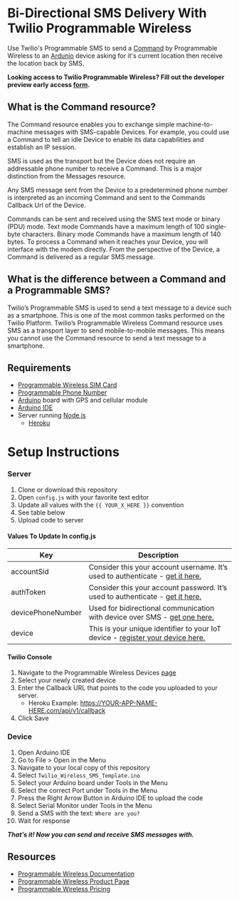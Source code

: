 # Bi-Directional SMS Delivery With Twilio Programmable Wireless

Use Twilio's Programmable SMS to send a [Command](https://www.twilio.com/docs/api/wireless/rest-api/command) by Programmable Wireless to an [Ardunio](https://www.sparkfun.com/arduino_guide) device asking for it's current location then receive the location back by SMS.

**Looking access to Twilio Programmable Wireless? Fill out the developer preview early access [form](https://www.twilio.com/console/form/wireless-access).**

## What is the Command resource?
The Command resource enables you to exchange simple machine-to-machine messages with SMS-capable Devices. For example, you could use a Command to tell an idle Device to enable its data capabilities and establish an IP session.

SMS is used as the transport but the Device does not require an addressable phone number to receive a Command. This is a major distinction from the Messages resource.

Any SMS message sent from the Device to a predetermined phone number is interpreted as an incoming Command and sent to the Commands Callback Url of the Device.

Commands can be sent and received using the SMS text mode or binary (PDU) mode. Text mode Commands have a maximum length of 100 single-byte characters. Binary mode Commands have a maximum length of 140 bytes.
To process a Command when it reaches your Device, you will interface with the modem directly. From the perspective of the Device, a Command is delivered as a regular SMS message.

## What is the difference between a Command and a Programmable SMS?
Twilio’s Programmable SMS is used to send a text message to a device such as a smartphone. This is one of the most common tasks performed on the Twilio Platform. Twilio’s Programmable Wireless Command resource uses SMS as a transport layer to send mobile-to-mobile messages. This means you cannot use the Command resource to send a text message to a smartphone.

## Requirements
* [Programmable Wireless SIM Card](https://www.twilio.com/console/wireless/sims/)
* [Programmable Phone Number](https://www.twilio.com/phone-numbers)
* [Arduino](https://www.sparkfun.com/arduino_guide) board with GPS and cellular module
* [Arduino IDE](https://www.arduino.cc/en/main/software)
* Server running [Node.js](https://nodejs.org/en/)
	* [Heroku](http://heroku.com/)

# Setup Instructions

### Server
1. Clone or download this repository
2. Open `config.js` with your favorite text editor
3. Update all values with the `{{ YOUR_X_HERE }}` convention
4. See table below
5. Upload code to server

#### Values To Update In config.js

Key | Description
---------- | -----------
accountSid | Consider this your account username. It’s used to authenticate - [get it here.](https://www.twilio.com/console/)
authToken | Consider this your account password. It’s used to authenticate - [get it here.](https://www.twilio.com/console/)
devicePhoneNumber | Used for bidirectional communication with device over SMS - [get one here.](https://www.twilio.com/console/phone-numbers/search)
device | This is your unique identifier to your IoT device - [register your device here.](https://www.twilio.com/console/wireless/getting-started)

#### Twilio Console
1. Navigate to the Programmable Wireless Devices [page](https://www.twilio.com/console/wireless/devices)
2. Select your newly created device
3. Enter the Callback URL that points to the code you uploaded to your server.
	* Heroku Example: https://YOUR-APP-NAME-HERE.com/api/v1/callback
4. Click Save

### Device
1. Open Arduino IDE
2. Go to File > Open in the Menu
3. Navigate to your local copy of this repository
4. Select `Twilio_Wireless_SMS_Template.ino`
5. Select your Arduino board under Tools in the Menu
6. Select the correct Port under Tools in the Menu
7. Press the Right Arrow Button in Arduino IDE to upload the code
8. Select Serial Monitor under Tools in the Menu
9. Send a SMS with the text: `Where are you?`
10. Wait for response

***That’s it! Now you can send and receive SMS messages with.***

## Resources
* [Programmable Wireless Documentation](https://www.twilio.com/docs/api/wireless)
* [Programmable Wireless Product Page](https://www.twilio.com/wireless)
* [Programmable Wireless Pricing](https://www.twilio.com/wireless/pricing)
